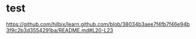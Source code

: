 # test

https://github.com/hilbix/learn.github.com/blob/38034b3aee7f4fb7f46e94b3f9c2b3d3554291ba/README.md#L20-L23
